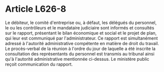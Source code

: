 # Article L626-8

Le débiteur, le comité d'entreprise ou, à défaut, les délégués du personnel, le ou les contrôleurs et le mandataire judiciaire sont informés et consultés sur le rapport, présentant le bilan économique et social et le projet de plan, qui leur est communiqué par l'administrateur.   Ce rapport est simultanément adressé à l'autorité administrative compétente en matière de droit du travail. Le procès-verbal de la réunion à l'ordre du jour de laquelle a été inscrite la consultation des représentants du personnel est transmis au tribunal ainsi qu'à l'autorité administrative mentionnée ci-dessus.   Le ministère public reçoit communication du rapport.